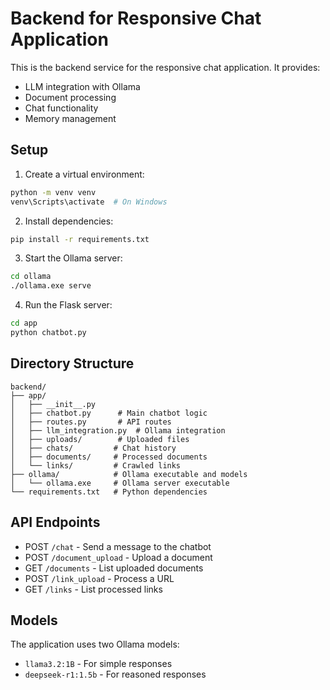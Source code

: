 # Backend for Responsive Chat Application

This is the backend service for the responsive chat application. It provides:
- LLM integration with Ollama
- Document processing
- Chat functionality
- Memory management

## Setup

1. Create a virtual environment:
```bash
python -m venv venv
venv\Scripts\activate  # On Windows
```

2. Install dependencies:
```bash
pip install -r requirements.txt
```

3. Start the Ollama server:
```bash
cd ollama
./ollama.exe serve
```

4. Run the Flask server:
```bash
cd app
python chatbot.py
```

## Directory Structure

```
backend/
├── app/
│   ├── __init__.py
│   ├── chatbot.py      # Main chatbot logic
│   ├── routes.py       # API routes
│   ├── llm_integration.py  # Ollama integration
│   ├── uploads/        # Uploaded files
│   ├── chats/         # Chat history
│   ├── documents/     # Processed documents
│   └── links/         # Crawled links
├── ollama/            # Ollama executable and models
│   └── ollama.exe     # Ollama server executable
└── requirements.txt   # Python dependencies
```

## API Endpoints

- POST `/chat` - Send a message to the chatbot
- POST `/document_upload` - Upload a document
- GET `/documents` - List uploaded documents
- POST `/link_upload` - Process a URL
- GET `/links` - List processed links

## Models

The application uses two Ollama models:
- `llama3.2:1B` - For simple responses
- `deepseek-r1:1.5b` - For reasoned responses 